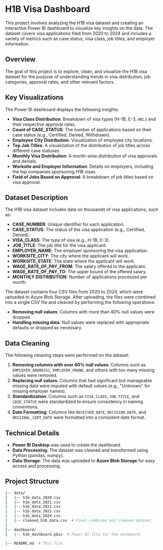 # H1B Visa Dashboard

This project involves analyzing the H1B visa dataset and creating an interactive Power BI dashboard to visualize key insights on the data. The dataset covers visa applications filed from 2020 to 2024 and includes a variety of metrics such as case status, visa class, job titles, and employer information.

## Overview

The goal of this project is to explore, clean, and visualize the H1B visa dataset for the purpose of understanding trends in visa distribution, job categories, approval rates, and other relevant factors.

## Key Visualizations

The Power BI dashboard displays the following insights:

- **Visa Class Distribution**: Breakdown of visa types (H-1B, E-3, etc.) and their respective approval rates.
- **Count of CASE_STATUS**: The number of applications based on their case status (e.g., Certified, Denied, Withdrawn).
- **Employee City Distribution**: Visualization of employee city locations.
- **Top Job Titles**: A visualization of the distribution of job titles across different case statuses.
- **Monthly Visa Distribution**: A month-wise distribution of visa approvals and denials.
- **Worksite and Employer Information**: Details on employers, including the top companies sponsoring H1B visas.
- **Field of Jobs Based on Approval**: A breakdown of job titles based on visa approval.

## Dataset Description

The H1B visa dataset includes data on thousands of visa applications, such as:

- **CASE_NUMBER**: Unique identifier for each application.
- **CASE_STATUS**: The status of the visa application (e.g., Certified, Denied).
- **VISA_CLASS**: The type of visa (e.g., H-1B, E-3).
- **JOB_TITLE**: The job title for the visa applicant.
- **EMPLOYER_NAME**: The employer sponsoring the visa application.
- **WORKSITE_CITY**: The city where the applicant will work.
- **WORKSITE_STATE**: The state where the applicant will work.
- **WAGE_RATE_OF_PAY_FROM**: The salary offered to the applicant.
- **WAGE_RATE_OF_PAY_TO**: The upper bound of the offered salary.
- **MONTHLY DISTRIBUTION**: Number of applications processed per month.

The dataset contains four CSV files from 2020 to 2024, which were uploaded to Azure Blob Storage. After uploading, the files were combined into a single CSV file and cleaned by performing the following operations:

- **Removing null values**: Columns with more than 40% null values were dropped.
- **Handling missing data**: Null values were replaced with appropriate defaults or dropped as necessary.

## Data Cleaning

The following cleaning steps were performed on the dataset:

1. **Removing columns with over 40% null values**: Columns such as `EMPLOYER_ADDRESS1`, `EMPLOYER_PHONE`, and others with too many missing values were removed.
2. **Replacing null values**: Columns that had significant but manageable missing data were imputed with default values (e.g., "Unknown" for missing employer names).
3. **Standardization**: Columns such as `VISA_CLASS`, `JOB_TITLE`, and `CASE_STATUS` were standardized to ensure consistency in naming conventions.
4. **Date Formatting**: Columns like `RECEIVED_DATE`, `DECISION_DATE`, and `ORIGINAL_CERT_DATE` were formatted into a consistent date format.

## Technical Details

- **Power BI Desktop** was used to create the dashboard.
- **Data Processing**: The dataset was cleaned and transformed using Python (pandas, numpy).
- **Data Storage**: The data was uploaded to **Azure Blob Storage** for easy access and processing.

## Project Structure

```bash
|-- data/
|   |-- h1b_data_2020.csv
|   |-- h1b_data_2021.csv
|   |-- h1b_data_2022.csv
|   |-- h1b_data_2023.csv
|   |-- h1b_data_2024.csv
|   |-- cleaned_h1b_data.csv  # Final combined and cleaned dataset
|
|-- dashboard/
|   |-- h1b_dashboard.pbix  # Power BI file for the dashboard

|-- README.md  # This file

